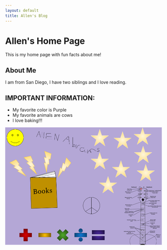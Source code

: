 ```yaml
---
layout: default
title: Allen's Blog
---
```



# Allen's Home Page  

This is my home page with fun facts about me!

## About Me

I am from San Diego, I have two siblings and I love reading. 

## IMPORTANT INFORMATION:
- My favorite color is Purple 
- My favorite animals are cows
- I love baking!!!

![Collage about me](images/My_Drawing.png "Allen Collage")

